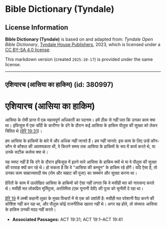 # Bible Dictionary (Tyndale)

## License Information

**Bible Dictionary (Tyndale)** is based on and adapted from: _Tyndale Open Bible Dictionary_, [Tyndale House Publishers](https://tyndaleopenresources.com/), 2023, which is licensed under a [CC BY-SA 4.0 license](https://creativecommons.org/licenses/by-sa/4.0/legalcode.en).

This markdown version (created `2025-10-17`) is provided under the same license.



--------------------------------

## एशियारच (आसिया का हाकिम) (id: 380997)

एशियारच (आसिया का हाकिम)
========================

आसिया के रोमी प्रान्त में एक महत्वपूर्ण अधिकारी का पदनाम। हमें ठीक से नहीं पता कि उनका काम क्या था। इफिसुस में एक चाँदी के कारीगर के दंगे के दौरान कई आसिया के हाकिम पौलुस की सुरक्षा को लेकर चिंतित थे ([प्रेरि 19:31](https://ref.ly/Acts19:31))।

हम आसिया के हाकिमों के बारे में और अधिक नहीं जानते हैं। हम नहीं जानते: इस काम के लिए उन्हें कौन\-कौन से कौशल की आवश्यकता थी, वे कितने समय तक आसिया के हाकिमों के रूप में कार्य करते थे, या उनके सटीक कर्तव्य क्या थे।

यह स्पष्ट नहीं है कि दंगे के दौरान इफिसुस में इतने सारे आसिया के हाकिम क्यों थे या वे पौलुस की सुरक्षा की परवाह क्यों कर रहे थे। हो सकता है कि वे "आसिया की कम्यून" के हाकिम रहे होंगें। यदि ऐसा है, तो उनका काम साम्राज्यवादी पंथ (रोम और सम्राट की पूजा) का समर्थन और सुरक्षा करना था।

प्रेरितों के काम में उल्लेखित आसिया के हाकिमों को ऐसा नहीं लगता कि वे मसीही मत को नापसन्द करते थे। मसीही मत लोकप्रिय मूर्तिपूजा, अरतिमिस (एक यूनानी देवी) की पूजा को चुनौती दे रहा था।

[प्रेरि 19](https://ref.ly/Acts19:1-Acts19:41) में लम्बी कहानी लूका के मुख्य विचारों में से एक को दर्शाती है: मसीही मत परेशानी पैदा करने की कोशिश नहीं कर रहा था, और पौलुस कोई राजनीतिक खतरा नहीं थे। अगर वह होते, तो संभवतः आसिया के हाकिम उनकी मदद नहीं करते।

* **Associated Passages:** ACT 19:31; ACT 19:1–ACT 19:41

